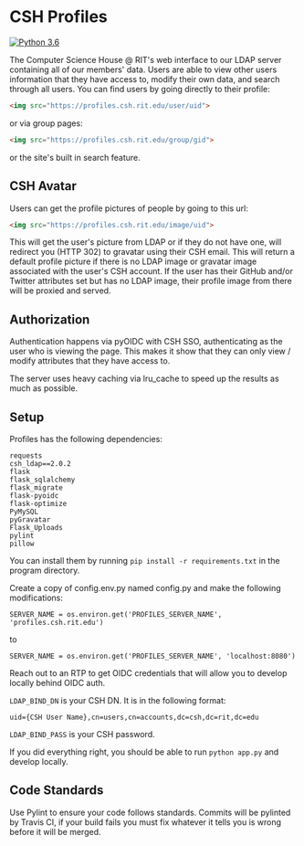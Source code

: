 CSH Profiles
========

[![Python 3.6](https://img.shields.io/badge/python-3.6-blue.svg)](https://www.python.org/downloads/release/python-360/)

The Computer Science House @ RIT's web interface to our LDAP server containing
all of our members' data. Users are able to view other users information that
they have access to, modify their own data, and search through all users. You can
find users by going directly to their profile:
```html
<img src="https://profiles.csh.rit.edu/user/uid">
```

or via group pages:
```html
<img src="https://profiles.csh.rit.edu/group/gid">
```

or the site's built in search feature.

CSH Avatar
----------

Users can get the profile pictures of people by going to this url:
```html
<img src="https://profiles.csh.rit.edu/image/uid">
```

This will get the user's picture from LDAP or if they do not have one, will 
redirect you (HTTP 302) to gravatar using their CSH email. This will return
a default profile picture if there is no LDAP image or gravatar image associated
with the user's CSH account. If the user has their GitHub and/or Twitter attributes
set but has no LDAP image, their profile image from there will be proxied and served.

Authorization
-------------

Authentication happens via pyOIDC with CSH SSO, authenticating
as the user who is viewing the page. This makes it show that they can only 
view / modify attributes that they have access to.


The server uses heavy caching via lru_cache to speed up the results as much as possible.

Setup
-------------

Profiles has the following dependencies:

```
requests
csh_ldap==2.0.2
flask
flask_sqlalchemy
flask_migrate
flask-pyoidc
flask-optimize
PyMySQL
pyGravatar
Flask_Uploads
pylint
pillow
```
You can install them by running ```pip install -r requirements.txt``` in the program directory.

Create a copy of config.env.py named config.py and make the following modifications:

```
SERVER_NAME = os.environ.get('PROFILES_SERVER_NAME', 'profiles.csh.rit.edu')
``` 
to
```
SERVER_NAME = os.environ.get('PROFILES_SERVER_NAME', 'localhost:8080')
```

Reach out to an RTP to get OIDC credentials that will allow you to develop locally behind OIDC auth.

```LDAP_BIND_DN``` is your CSH DN. It is in the following format:

```uid={CSH User Name},cn=users,cn=accounts,dc=csh,dc=rit,dc=edu```


 ```LDAP_BIND_PASS``` is your CSH password.

 If you did everything right, you should be able to run ```python app.py``` and develop locally.


Code Standards
------------

Use Pylint to ensure your code follows standards. Commits will be pylinted by Travis CI, if your
build fails you must fix whatever it tells you is wrong before it will be merged.